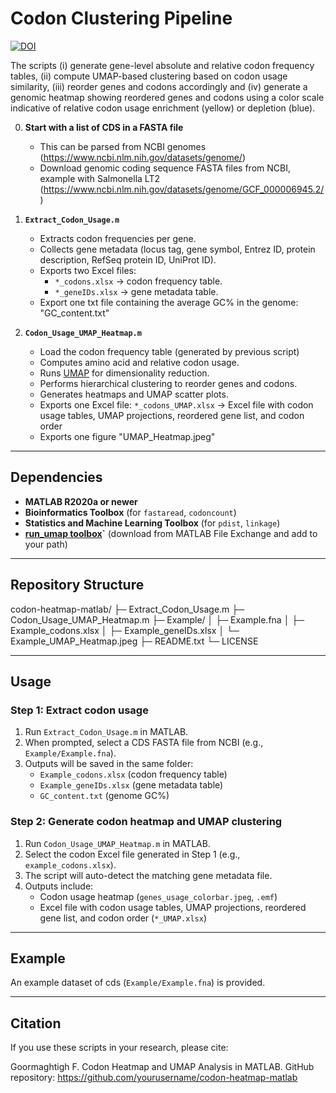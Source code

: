 # Codon Clustering Pipeline

[![DOI](https://zenodo.org/badge/1049170879.svg)](https://doi.org/10.5281/zenodo.17038496)

The scripts (i) generate gene-level absolute and relative codon frequency tables, (ii) compute UMAP-based clustering based on codon usage similarity, (iii) reorder genes and codons accordingly and (iv) generate a genomic heatmap showing reordered genes and codons using a color scale indicative of relative codon usage enrichment (yellow) or depletion (blue). 

0. **Start with a list of CDS in a FASTA file**  
   - This can be parsed from NCBI genomes (https://www.ncbi.nlm.nih.gov/datasets/genome/)
   - Download genomic coding sequence FASTA files from NCBI, example with Salmonella LT2 (https://www.ncbi.nlm.nih.gov/datasets/genome/GCF_000006945.2/)

1. **`Extract_Codon_Usage.m`**  
   - Extracts codon frequencies per gene.  
   - Collects gene metadata (locus tag, gene symbol, Entrez ID, protein description, RefSeq protein ID, UniProt ID).  
   - Exports two Excel files:  
     - `*_codons.xlsx` → codon frequency table.  
     - `*_geneIDs.xlsx` → gene metadata table.  
   - Export one txt file containing the average GC% in the genome: "GC_content.txt"

2. **`Codon_Usage_UMAP_Heatmap.m`**  
   - Load the codon frequency table (generated by previous script)  
   - Computes amino acid and relative codon usage.  
   - Runs [UMAP](https://www.mathworks.com/matlabcentral/fileexchange/71902-run_umap) for dimensionality reduction.  
   - Performs hierarchical clustering to reorder genes and codons.  
   - Generates heatmaps and UMAP scatter plots.  
   - Exports one Excel file: `*_codons_UMAP.xlsx` → Excel file with codon usage tables, UMAP projections, reordered gene list, and codon order
   - Exports one figure "UMAP_Heatmap.jpeg"

---

## Dependencies

- **MATLAB R2020a or newer**   
- **Bioinformatics Toolbox** (for `fastaread`, `codoncount`)  
- **Statistics and Machine Learning Toolbox** (for `pdist`, `linkage`)  
- **[run_umap toolbox](https://www.mathworks.com/matlabcentral/fileexchange/71902-run_umap)`** (download from MATLAB File Exchange and add to your path)

---

## Repository Structure

codon-heatmap-matlab/
├─ Extract_Codon_Usage.m
├─ Codon_Usage_UMAP_Heatmap.m
├─ Example/
│ ├─ Example.fna
│ ├─ Example_codons.xlsx
│ ├─ Example_geneIDs.xlsx
│ └─ Example_UMAP_Heatmap.jpeg
├─ README.txt
└─ LICENSE


---

## Usage

### Step 1: Extract codon usage
1. Run `Extract_Codon_Usage.m` in MATLAB.  
2. When prompted, select a CDS FASTA file from NCBI (e.g., `Example/Example.fna`).  
3. Outputs will be saved in the same folder:
   - `Example_codons.xlsx` (codon frequency table)  
   - `Example_geneIDs.xlsx` (gene metadata table)  
   - `GC_content.txt` (genome GC%)  

### Step 2: Generate codon heatmap and UMAP clustering
1. Run `Codon_Usage_UMAP_Heatmap.m` in MATLAB.  
2. Select the codon Excel file generated in Step 1 (e.g., `example_codons.xlsx`).  
3. The script will auto-detect the matching gene metadata file.  
4. Outputs include:  
   - Codon usage heatmap (`genes_usage_colorbar.jpeg`, `.emf`)  
   - Excel file with codon usage tables, UMAP projections, reordered gene list, and codon order (`*_UMAP.xlsx`)

---

## Example

An example dataset of cds (`Example/Example.fna`) is provided.  


---

## Citation

If you use these scripts in your research, please cite:

Goormaghtigh F. Codon Heatmap and UMAP Analysis in MATLAB. GitHub repository: https://github.com/yourusername/codon-heatmap-matlab
